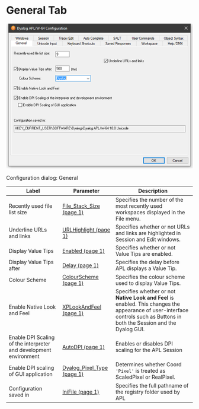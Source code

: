 # General Tab

![configuration dialog general tab](../img/configuration-dialog-general-tab.png)

Configuration dialog: General

| Label | Parameter | Description |
| --- | --- | ---  |
| Recently used file list size | [File_Stack_Size (page 1)](../Installation%20and%20Configuration/Configuration%20Parameters/File_Stack_Size.htm#File_Stack_Size) | Specifies the number of the most recently used workspaces displayed in the File menu. |
| Underline URLs and links | [URLHighlight (page 1)](../Installation%20and%20Configuration/Configuration%20Parameters/URLHighlight.htm#URLHighlight) | Specifies whether or not URLs and links are highlighted in Session and Edit windows. |
| Display Value Tips | [Enabled (page 1)](../Installation%20and%20Configuration/Configuration%20Parameters/ValueTips/Enabled.htm#Enabled) | Specifies whether or not Value Tips are enabled. |
| Display Value Tips after | [Delay (page 1)](../Installation%20and%20Configuration/Configuration%20Parameters/ValueTips/Delay.htm#Delay) | Specifies the delay before APL displays a Value Tip. |
| Colour Scheme | [ColourScheme (page 1)](../Installation%20and%20Configuration/Configuration%20Parameters/ValueTips/ColourScheme.htm#ColourScheme) | Specifies the colour scheme used to display Value Tips. |
| Enable Native Look and Feel | [XPLookAndFeel (page 1)](../Installation%20and%20Configuration/Configuration%20Parameters/XPLookAndFeel.htm#XPLookAndFeel) | Specifies whether or not **Native Look and Feel** is enabled. This changes the appearance of user-interface controls such as Buttons in both the Session and the Dyalog GUI. |
| Enable DPI Scaling of the interpreter and development environment | [AutoDPI (page 1)](../Installation%20and%20Configuration/Configuration%20Parameters/AutoDPI.htm#AutoDPI) | Enables or disables DPI scaling for the APL Session |
| Enable DPI scaling of GUI application | [Dyalog_Pixel_Type (page 1)](../Installation%20and%20Configuration/Configuration%20Parameters/Dyalog_Pixel_Type.htm#Dyalog_Pixel_Type) | Determines whether Coord `'Pixel'` is treated as ScaledPixel or RealPixel. |
| Configuration saved in | [IniFile (page 1)](../Installation%20and%20Configuration/Configuration%20Parameters/IniFile.htm#IniFile) | Specifies the full pathname of the registry folder used by APL |
